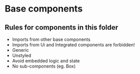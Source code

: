 # Base components

## Rules for components in this folder

- Imports from other base components
- Imports from Ui and Integrated components are forbidden!
- Generic
- Unstyled
- Avoid embedded logic and state
- No sub-components
  (eg. Box)
